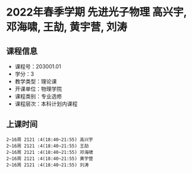 # 2022年春季学期 先进光子物理 高兴宇, 邓海啸, 王劼, 黄宇营, 刘涛






## 课程信息

- 课程号：203001.01
- 学分：3
- 教学类型：理论课
- 开课单位：物理学院
- 课程类别：专业选修
- 课程层次：本科计划内课程

## 上课时间

```
2~16周 2121 :4(18:40~21:55) 高兴宇
2~16周 2121 :4(18:40~21:55) 王劼
2~16周 2121 :4(18:40~21:55) 邓海啸
2~16周 2121 :4(18:40~21:55) 黄宇营
2~16周 2121 :4(18:40~21:55) 刘涛
```

